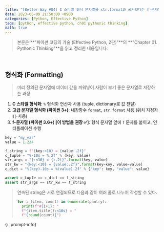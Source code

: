 ```yaml
---
title: "[Better Way #04] C 스타일 형식 문자열을 str.format과 쓰기보다는 f-문자열을 통한 인터폴레이션을 사용하라"
date: 2023-06-09 21:50:00 +0900
categories: [Python, Effective Python]
tags: [python, effective python, ch01 pythonic thinking]
math: true
---
```


> 본문은 **"파이썬 코딩의 기술 (Effective Python, 2판)"**의 **"Chapter 01. Pythonic Thinking"**을 읽고 정리한 내용입니다.

<br>

## 형식화 (Formatting)

> 미리 정의된 문자열에 데이터 값을 끼워넣어 사람이 보기 좋은 문자열로 저장하는 과정

1. **C 스타일 형식화**: `%` 형식화 연산자 사용 (tuple, dictionary로 값 전달)
2. **고급 문자열 형식화 (파이썬 3+)**: 내장함수 `format`, `str.format` 사용 (위치 지정자 `{}` 사용)
3. **f-문자열 (파이썬 3.6+) [이 방법을 권장 ✅]**: 형식 문자열 앞에 `f` 문자를 붙이고, 인터폴레이션 수행 

```python
key = "my_var"
value = 1.234

f_string = f"{key:<10} = {value:.2f}"
c_tuple = "%-10s = %.2f" % (key, value)
str_args = "{:<10} = {:.2f}".format(key, value)
str_kw = "{key:<10} = {value:.2f}".format(key=key, value=value)
c_dict = "%(key)-10s = %(value).2f" % {"key": key, "value": value}

assert c_tuple == c_dict == f_string
assert str_args == str_kw == f_string
```

> 연속된 string은 서로 연결되므로 다음과 같이 여러 줄로 나누어 작성할 수 있다.
> 
> ```python
> for i (item, count) in enumerate(pantry):
>   print(f"#{i+1}: "
> 	f"{item.title():<10s} = "
> 	f"{round(count)}")
> ```
{: .prompt-info}
